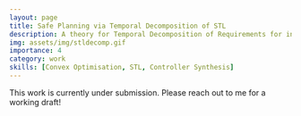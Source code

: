 ```yaml
---
layout: page
title: Safe Planning via Temporal Decomposition of STL
description: A theory for Temporal Decomposition of Requirements for incremental Task and Motion Planning and Safe Reinforcement Learning
img: assets/img/stldecomp.gif
importance: 4
category: work
skills: [Convex Optimisation, STL, Controller Synthesis]
---
```

This work is currently under submission. Please reach out to me for a working draft!
